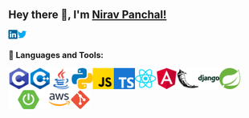 ## Hey there 👋, I'm [Nirav Panchal!](https://github.com/niravpanchal11)
<a href='https://www.linkedin.com/in/niravpanchal11/'><img align='left' alt="linkedin" src="https://raw.githubusercontent.com/niravpanchal11/niravpanchal11/master/image/icons/social/linkedin.svg" height='18px'/></a>
<a href='https://twitter.com/niravpanchal_11/'><img align='left' alt="twitter" src="https://raw.githubusercontent.com/niravpanchal11/niravpanchal11/master/image/icons/social/twitter.svg" height='18px'/></a>

<br/>

### 🔨 Languages and Tools:
<a href="https://www.open-std.org/" target="_blank"><img align="left" alt="C" height ="42px" src="https://raw.githubusercontent.com/niravpanchal11/niravpanchal11/master/image/icons/Software-Development/Programming-Language/c.svg"></a>
<a href="https://isocpp.org/" target="_blank"><img align="left" alt="C++" height ="42px" src="https://raw.githubusercontent.com/niravpanchal11/niravpanchal11/master/image/icons/Software-Development/Programming-Language/cpp.svg"></a>
<a href="https://www.java.com" target="_blank"><img align="left" alt="Java" height ="42px" src="https://raw.githubusercontent.com/niravpanchal11/niravpanchal11/master/image/icons/Software-Development/Programming-Language/java.svg"></a>
<a href="https://www.python.org" target="_blank"><img align="left" alt="Python" height ="42px" src="https://raw.githubusercontent.com/niravpanchal11/niravpanchal11/master/image/icons/Software-Development/Programming-Language/python.svg"></a>
<a href="https://developer.mozilla.org/en-US/docs/Web/JavaScript" target="_blank"><img align="left" alt="JavaScript" height ="42px"  src="https://raw.githubusercontent.com/niravpanchal11/niravpanchal11/master/image/icons/Software-Development/Programming-Language/javascript.svg"></a>
<a href="https://www.typescriptlang.org/" target="_blank"><img align="left" alt="Typescirpt" height ="42px" src="https://raw.githubusercontent.com/niravpanchal11/niravpanchal11/master/image/icons/Software-Development/Programming-Language/typescript.svg"></a>
<a href="https://reactjs.org/" target="_blank"><img align="left" alt="React" height ="42px" src="https://raw.githubusercontent.com/niravpanchal11/niravpanchal11/master/image/icons/Software-Development/Frontend/reactjs.svg"></a>
<a href="https://angular.dev/" target="_blank"><img align="left" alt="Angular" height ="42px" src="https://raw.githubusercontent.com/niravpanchal11/niravpanchal11/master/image/icons/Software-Development/Frontend/angularjs.svg"></a>
<a href="https://flask.palletsprojects.com/en/3.0.x/" target="_blank"><img align="left" alt="Flask" height ="42px" src="https://raw.githubusercontent.com/niravpanchal11/niravpanchal11/master/image/icons/Software-Development/Backend/flask.svg"></a>
<a href="https://www.djangoproject.com/" target="_blank"><img align="left" alt="Django" height ="42px" src="https://raw.githubusercontent.com/niravpanchal11/niravpanchal11/master/image/icons/Software-Development/Backend/django.svg"></a>
<a href="https://spring.io/projects/spring-framework/" target="_blank"><img align="left" alt="Spring" height ="42px" src="https://raw.githubusercontent.com/niravpanchal11/niravpanchal11/master/image/icons/Software-Development/Backend/spring.svg"></a>
<a href="https://spring.io/projects/spring-boot/" target="_blank"><img align="left" alt="SpringBoot" height ="42px" src="/image/icons/Software-Development/Backend/springboot.png"></a>
<a href="https://aws.amazon.com/" target="_blank"><img align="left" alt="AWS" height ="42px" src="https://raw.githubusercontent.com/niravpanchal11/niravpanchal11/master/image/icons/Software-Development/DevOps/aws.svg"></a>
<a href="https://git-scm.com/" target="_blank"><img src="https://raw.githubusercontent.com/niravpanchal11/niravpanchal11/master/image/icons/Software-Development/Tools/git.svg" align="left" alt="git" height='42px'/> </a>
<!-- <a href="https://www.figma.com/" target="_blank"> <img src="https://raw.githubusercontent.com/niravpanchal11/niravpanchal11/master/image/icons/Software-Development/Tools/figma.svg" alt="figma" height='42px'/></a> -->